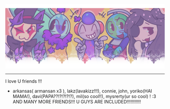 ![image alt](https://github.com/infectious-bites/infectious-bites/blob/51fae22d303dd9d38a27142b9514fee3638e9797/Untitled5_20251020175824.png)
***
I love U friends !!! 
* arkansas( armansan x3 ), lakz(lavakizz!!!), connie, john, yoriko(HAI MAMA!), davi(PAPA??!?!?!?!?), mil(so cool!!), mysrerty(ur so cool) ! :3 AND MANY MORE FRIENDS!!! U   GUYS ARE INCLUDED!!!!!!!!!!!

